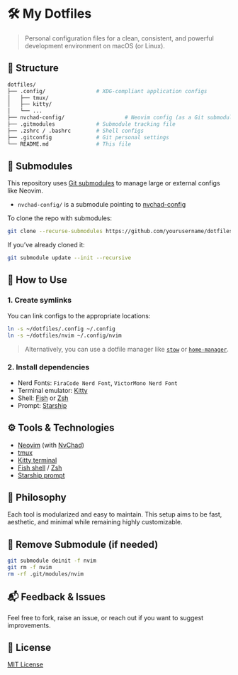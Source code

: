 # 🛠️ My Dotfiles

> Personal configuration files for a clean, consistent, and powerful development environment on macOS (or Linux).

## 📁 Structure

```bash
dotfiles/
├── .config/                # XDG-compliant application configs
│   ├── tmux/
│   ├── kitty/
│   └── ...
├── nvchad-config/                   # Neovim config (as a Git submodule), resources: mgastonportillo
├── .gitmodules             # Submodule tracking file
├── .zshrc / .bashrc        # Shell configs
├── .gitconfig              # Git personal settings
└── README.md               # This file
````

## 🔌 Submodules

This repository uses [Git submodules](https://git-scm.com/book/en/v2/Git-Tools-Submodules) to manage large or external configs like Neovim.

* `nvchad-config/` is a submodule pointing to [nvchad-config](https://github.com/mgastonportillo/nvchad-config.git)

To clone the repo with submodules:

```bash
git clone --recurse-submodules https://github.com/yourusername/dotfiles.git
```

If you’ve already cloned it:

```bash
git submodule update --init --recursive
```

## 🔗 How to Use

### 1. Create symlinks

You can link configs to the appropriate locations:

```bash
ln -s ~/dotfiles/.config ~/.config
ln -s ~/dotfiles/nvim ~/.config/nvim
```

> Alternatively, you can use a dotfile manager like [`stow`](https://www.gnu.org/software/stow/) or [`home-manager`](https://nix-community.github.io/home-manager/).

### 2. Install dependencies

* Nerd Fonts: `FiraCode Nerd Font`, `VictorMono Nerd Font`
* Terminal emulator: [Kitty](https://sw.kovidgoyal.net/kitty/)
* Shell: [Fish](https://fishshell.com/) or [Zsh](https://www.zsh.org/)
* Prompt: [Starship](https://starship.rs/)

## ⚙️ Tools & Technologies

* [Neovim](https://neovim.io/) (with [NvChad](https://nvchad.com/))
* [tmux](https://github.com/tmux/tmux)
* [Kitty terminal](https://sw.kovidgoyal.net/kitty/)
* [Fish shell](https://fishshell.com/) / [Zsh](https://www.zsh.org/)
* [Starship prompt](https://starship.rs/)

## 🧠 Philosophy

Each tool is modularized and easy to maintain. This setup aims to be fast, aesthetic, and minimal while remaining highly customizable.

## 🧼 Remove Submodule (if needed)

```bash
git submodule deinit -f nvim
git rm -f nvim
rm -rf .git/modules/nvim
```

## 📬 Feedback & Issues

Feel free to fork, raise an issue, or reach out if you want to suggest improvements.

## 📜 License

[MIT License](./LICENSE)
